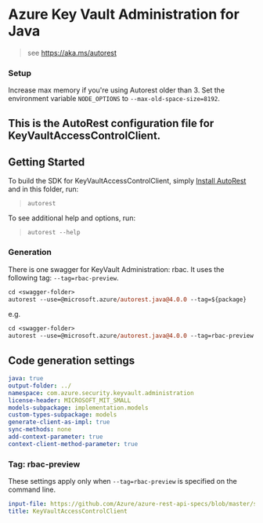 # Azure Key Vault Administration for Java
> see https://aka.ms/autorest

### Setup
Increase max memory if you're using Autorest older than 3. Set the environment variable `NODE_OPTIONS` to `--max-old-space-size=8192`.

This is the AutoRest configuration file for KeyVaultAccessControlClient.
---
## Getting Started 
To build the SDK for KeyVaultAccessControlClient, simply [Install AutoRest](https://aka.ms/autorest/install) and in this folder, run:

> `autorest`

To see additional help and options, run:

> `autorest --help`

### Generation
There is one swagger for KeyVault Administration: rbac. It uses the following tag: `--tag=rbac-preview`.

```ps
cd <swagger-folder>
autorest --use=@microsoft.azure/autorest.java@4.0.0 --tag=${package} 
```

e.g.
```ps
cd <swagger-folder>
autorest --use=@microsoft.azure/autorest.java@4.0.0 --tag=rbac-preview  
```

## Code generation settings
``` yaml
java: true
output-folder: ../
namespace: com.azure.security.keyvault.administration
license-header: MICROSOFT_MIT_SMALL
models-subpackage: implementation.models
custom-types-subpackage: models
generate-client-as-impl: true
sync-methods: none
add-context-parameter: true
context-client-method-parameter: true
```

### Tag: rbac-preview
These settings apply only when `--tag=rbac-preview` is specified on the command line.

``` yaml $(tag) == 'rbac-preview'
input-file: https://github.com/Azure/azure-rest-api-specs/blob/master/specification/keyvault/data-plane/Microsoft.KeyVault/preview/7.2-preview/rbac.json
title: KeyVaultAccessControlClient
```
